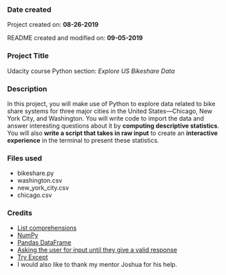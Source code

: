 ### Date created
Project created on: **08-26-2019**

README created and modified on: **09-05-2019**

### Project Title
Udacity course Python section: *Explore US Bikeshare Data*

### Description
In this project, you will make use of Python to explore data related to bike share systems for three major cities in the United States—Chicago, New York City, and Washington. You will write code to import the data and answer interesting questions about it by **computing descriptive statistics**. You will also **write a script that takes in raw input** to create an **interactive experience** in the terminal to present these statistics.

### Files used
* bikeshare.py
* washington.csv
* new_york_city.csv
* chicago.csv

### Credits
* [List comprehensions](https://www.pythonforbeginners.com/basics/list-comprehensions-in-python)
* [NumPy](https://www.geeksforgeeks.org/numpy-in-python-set-1-introduction/)
* [Pandas DataFrame](https://www.geeksforgeeks.org/python-pandas-dataframe/)
* [Asking the user for input until they give a valid response](https://stackoverflow.com/questions/23294658/asking-the-user-for-input-until-they-give-a-valid-response)
* [Try Except](https://www.w3schools.com/python/python_try_except.asp)
* I would also like to thank my mentor Joshua for his help.
